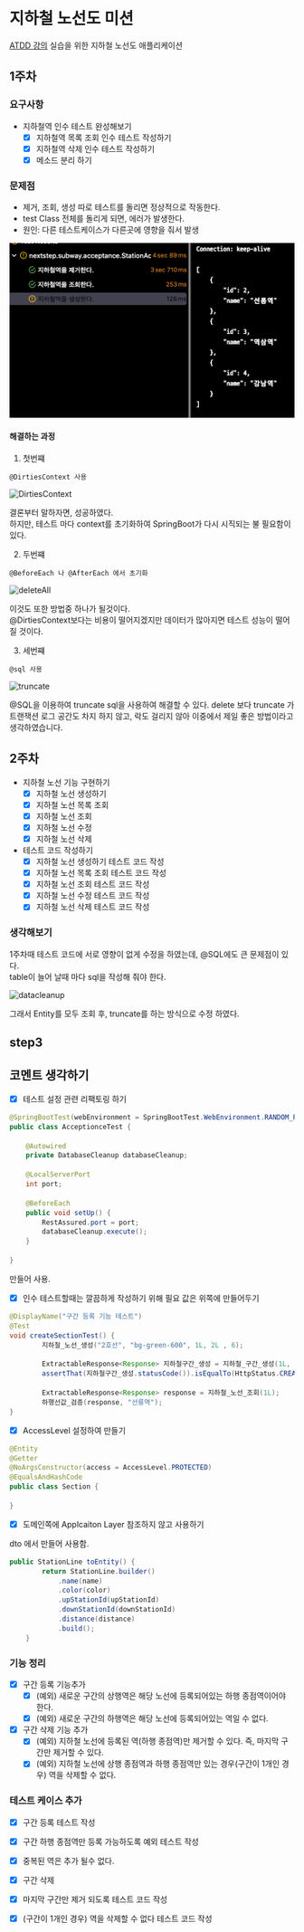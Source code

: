# 지하철 노선도 미션
[ATDD 강의](https://edu.nextstep.camp/c/R89PYi5H) 실습을 위한 지하철 노선도 애플리케이션

## 1주차

### 요구사항
- 지하철역 인수 테스트 완성해보기
  - [x] 지하철역 목록 조회 인수 테스트 작성하기
  - [x] 지하철역 삭제 인수 테스트 작성하기
  - [x] 메소드 분리 하기

### 문제점

- 제거, 조회, 생성 따로 테스트를 돌리면 정상적으로 작동한다.
- test Class 전체를 돌리게 되면, 에러가 발생한다.
- 원인: 다른 테스트케이스가 다른곳에 영향을 줘서 발생

![problem](./docs/step1/problem.png)

#### 해결하는 과정

1. 첫번쨰

```@DirtiesContext 사용```

![DirtiesContext](./docs/step1/DirtiesContext.png)

결론부터 말하자면, 성공하였다.  
하지만, 테스트 마다 context를 초기화하여 SpringBoot가 다시 시직되는 불 필요함이 있다.

2. 두번쨰

```@BeforeEach 나 @AfterEach 에서 초기화```

![deleteAll](./docs/step1/deleteAll.png)

이것도 또한 방법중 하나가 될것이다.  
@DirtiesContext보다는 비용이 떨어지겠지만 데이터가 많아지면 테스트 성능이 떨어질 것이다.

3. 세번쨰

```@sql 사용```

![truncate](./docs/step1/truncate.png)

@SQL을 이용하여 truncate sql을 사용하여 해결할 수 있다.
delete 보다 truncate 가 트랜잭션 로그 공간도 차지 하지 않고, 락도 걸리지 않아 이중에서 제일 좋은 방법이라고 생각하였습니다.


## 2주차

- 지하철 노선 기능 구현하기
  - [x] 지하철 노선 생성하기
  - [x] 지하철 노선 목록 조회
  - [x] 지하철 노선 조회
  - [x] 지하철 노선 수정
  - [x] 지하철 노선 삭제

- 테스트 코드 작성하기
  - [x] 지하철 노선 생성하기 테스트 코드 작성
  - [x] 지하철 노선 목록 조회 테스트 코드 작성
  - [x] 지하철 노선 조회 테스트 코드 작성
  - [x] 지하철 노선 수정 테스트 코드 작성
  - [x] 지하철 노선 삭제 테스트 코드 작성

### 생각해보기

1주차때 테스트 코드에 서로 영향이 없게 수정을 하였는데, @SQL에도 큰 문제점이 있다.  
table이 늘어 날때 마다 sql을 작성해 줘야 한다.

![datacleanup](./docs/step2/datacleanup.png)

그래서 Entity를 모두 조회 후, truncate를 하는 방식으로 수정 하였다.


## step3 

## 코멘트 생각하기

- [x] 테스트 설정 관련 리팩토링 하기

```java
@SpringBootTest(webEnvironment = SpringBootTest.WebEnvironment.RANDOM_PORT)
public class AcceptionceTest {

    @Autowired
    private DatabaseCleanup databaseCleanup;

    @LocalServerPort
    int port;

    @BeforeEach
    public void setUp() {
        RestAssured.port = port;
        databaseCleanup.execute();
    }

}
```

만들어 사용.

- [x] 인수 테스트할때는 깔끔하게 작성하기 위해 필요 값은 위쪽에 만들어두기

```java
@DisplayName("구간 등록 기능 테스트")
@Test
void createSectionTest() {
        지하철_노선_생성("2호선", "bg-green-600", 1L, 2L , 6);

        ExtractableResponse<Response> 지하철구간_생성 = 지하철_구간_생성(1L, 2L, 3L, 4);
        assertThat(지하철구간_생성.statusCode()).isEqualTo(HttpStatus.CREATED.value());

        ExtractableResponse<Response> response = 지하철_노선_조회(1L);
        하행선값_검증(response, "선릉역");
}
```

- [x] AccessLevel 설정하여 만들기

```java
@Entity
@Getter
@NoArgsConstructor(access = AccessLevel.PROTECTED)
@EqualsAndHashCode
public class Section {
    
}
```

- [x] 도메인쪽에 Applcaiton Layer 참조하지 않고 사용하기

dto 에서 만들어 사용함.
```java
public StationLine toEntity() {
        return StationLine.builder()
            .name(name)
            .color(color)
            .upStationId(upStationId)
            .downStationId(downStationId)
            .distance(distance)
            .build();
    }
```

### 기능 정리

- [x] 구간 등록 기능추가
  - [x] (예외) 새로운 구간의 상행역은 해당 노선에 등록되어있는 하행 종점역이어야 한다.
  - [x] (예외) 새로운 구간의 하행역은 해당 노선에 등록되어있는 역일 수 없다.

- [x] 구간 삭제 기능 추가
  - [x] (예외) 지하철 노선에 등록된 역(하행 종점역)만 제거할 수 있다. 즉, 마지막 구간만 제거할 수 있다.
  - [x] (예외) 지하철 노선에 상행 종점역과 하행 종점역만 있는 경우(구간이 1개인 경우) 역을 삭제할 수 없다.

### 테스트 케이스 추가

- [x] 구간 등록 테스트 작성
- [x] 구간 하행 종점역만 등록 가능하도록 예외 테스트 작성
- [x] 중복된 역은 추가 될수 없다.


- [x] 구간 삭제
- [x] 마지막 구간만 제거 되도록 테스트 코드 작성
- [x] (구간이 1개인 경우) 역을 삭제할 수 없다 테스트 코드 작성